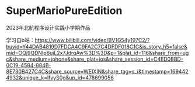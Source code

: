 # SuperMarioPureEdition

2023年北航程序设计实践小学期作品

学习自b站：https://www.bilibili.com/video/BV1G54y197C2/?buvid=Y44DAB4819D7FDCA4C9FA2C7C4DFDF018C1C&is_story_h5=false&mid=OQj9QDNIp6ujL2x7JdrqAw%3D%3D&p=1&plat_id=116&share_from=ugc&share_medium=iphone&share_plat=ios&share_session_id=C4ED0BBD-0C19-4584-884B-8E730B427C4C&share_source=WEIXIN&share_tag=s_i&timestamp=1694424932&unique_k=lfvyS0g&up_id=478699056
